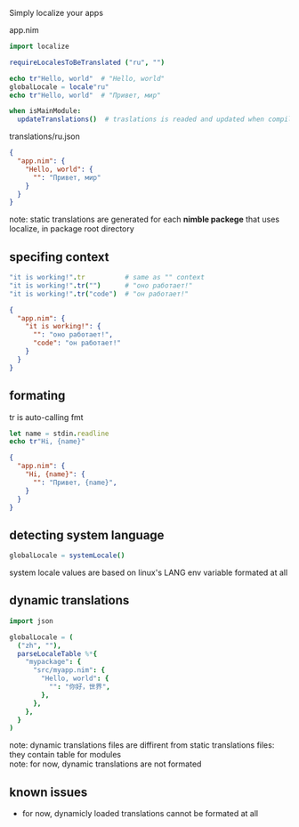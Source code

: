Simply localize your apps

app.nim
```nim
import localize

requireLocalesToBeTranslated ("ru", "")

echo tr"Hello, world"  # "Hello, world"
globalLocale = locale"ru"
echo tr"Hello, world"  # "Привет, мир"

when isMainModule:
  updateTranslations()  # traslations is readed and updated when compiling
```

translations/ru.json
```json
{
  "app.nim": {
    "Hello, world": {
      "": "Привет, мир"
    }
  }
}
```
note: static translations are generated for each **nimble packege** that uses localize, in package root directory

## specifing context
```nim
"it is working!".tr          # same as "" context
"it is working!".tr("")      # "оно работает!"
"it is working!".tr("code")  # "он работает!"
```

```json
{
  "app.nim": {
    "it is working!": {
      "": "оно работает!",
      "code": "он работает!"
    }
  }
}
```

## formating
tr is auto-calling fmt 
```nim
let name = stdin.readline
echo tr"Hi, {name}"
```

```json
{
  "app.nim": {
    "Hi, {name}": {
      "": "Привет, {name}",
    }
  }
}
```

## detecting system language
```nim
globalLocale = systemLocale()
```
system locale values are based on linux's LANG env variable formated at all

## dynamic translations
```nim
import json

globalLocale = (
  ("zh", ""),
  parseLocaleTable %*{
    "mypackage": {
      "src/myapp.nim": {
        "Hello, world": {
          "": "你好，世界",
        },
      },
    },
  }
)
```
note: dynamic translations files are diffirent from static translations files: they contain table for modules  
note: for now, dynamic translations are not formated

## known issues
* for now, dynamicly loaded translations cannot be formated at all
